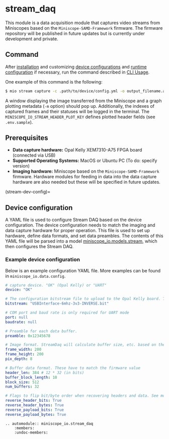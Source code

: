 # stream_daq
This module is a data acquisition module that captures video streams from Miniscopes based on the `Miniscope-SAMD-Framework` firmware. The firmware repository will be published in future updates but is currently under development and private.

## Command
After [installation](../guide/installation.md) and customizing [device configurations](stream-dev-config) and [runtime configuration](models/config.md) if necessary, run the command described in [CLI Usage](../cli/main.rst).

One example of this command is the following:
```bash
$ mio stream capture -c .path/to/device/config.yml -o output_filename.avi -m
```
A window displaying the image transferred from the Miniscope and a graph plotting metadata (`-m` option) should pop up. Additionally, the indexes of captured frames and their statuses will be logged in the terminal. The `MINISCOPE_IO_STREAM_HEADER_PLOT_KEY` defines plotted header fields (see `.env.sample`).

## Prerequisites
- **Data capture hardware:** Opal Kelly XEM7310-A75 FPGA board (connected via USB)
- **Supported Operating Systems:** MacOS or Ubuntu PC (To do: specify version)
- **Imaging hardware:** Miniscope based on the `Miniscope-SAMD-Framework` firmware. Hardware modules for feeding in data into the data capture hardware are also needed but these will be specified in future updates.

(stream-dev-config)=
## Device configuration
A YAML file is used to configure Stream DAQ based on the device configuration. The device configuration needs to match the imaging and data capture hardware for proper operation. This file is used to set up hardware, define data formats, and set data preambles. The contents of this YAML file will be parsed into a model [miniscope_io.models.stream](../api/models/stream.md), which then configures the Stream DAQ.

### Example device configuration
Below is an example configuration YAML file. More examples can be found in `miniscope_io.data.config`.

```yaml
# capture device. "OK" (Opal Kelly) or "UART"
device: "OK"

# The configuration bitstream file to upload to the Opal Kelly board. This uploads a Manchester decoder HDL and different bitstream files are required to configure different data rates and bit polarity. This is a binary file synthesized using Vivado, and details for generating this file will be provided in later updates.
bitstream: "USBInterface-6mhz-3v3-INVERSE.bit"

# COM port and baud rate is only required for UART mode
port: null
baudrate: null

# Preamble for each data buffer.
preamble: 0x12345678

# Image format. StreamDaq will calculate buffer size, etc. based on these parameters
frame_width: 200
frame_height: 200
pix_depth: 8

# Buffer data format. These have to match the firmware value
header_len: 384 # 12 * 32 (in bits)
buffer_block_length: 10
block_size: 512
num_buffers: 32

# Flags to flip bit/byte order when recovering headers and data. See model document for details.
reverse_header_bits: True
reverse_header_bytes: True
reverse_payload_bits: True
reverse_payload_bytes: True

```

```{eval-rst}
.. automodule:: miniscope_io.stream_daq
    :members:
    :undoc-members:
```